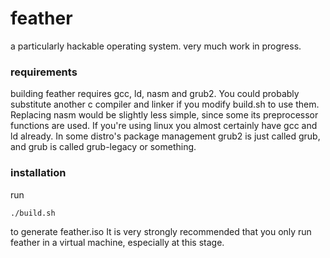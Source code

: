 # feather
a particularly hackable operating system.
very much work in progress.

### requirements
building feather requires gcc, ld, nasm and grub2. You could probably substitute another c compiler and linker if you modify build.sh to use them. Replacing nasm would be slightly less simple, since some its preprocessor functions are used. If you're using linux you almost certainly have gcc and ld already. In some distro's package management grub2 is just called grub, and grub is called grub-legacy or something.

### installation
run
```
./build.sh
```
to generate feather.iso
It is very strongly recommended that you only run feather in a virtual machine, especially at this stage.
